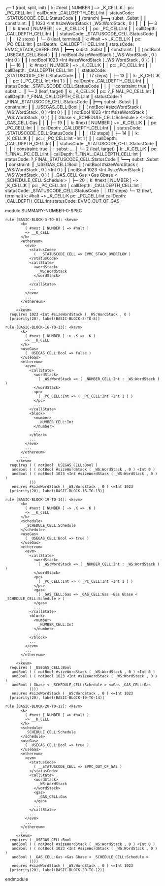 
┌─ 1 (root, split, init)
│   k: #next [ NUMBER ] ~> _K_CELL:K
│   pc: _PC_CELL:Int
│   callDepth: _CALLDEPTH_CELL:Int
│   statusCode: _STATUSCODE_CELL:StatusCode
┃
┃ (branch)
┣━━┓ subst: .Subst
┃  ┃ constraint:
┃  ┃     1023 <Int #sizeWordStack ( _WS:WordStack , 0 )
┃  │
┃  ├─ 3
┃  │   k: #next [ NUMBER ] ~> _K_CELL:K
┃  │   pc: _PC_CELL:Int
┃  │   callDepth: _CALLDEPTH_CELL:Int
┃  │   statusCode: _STATUSCODE_CELL:StatusCode
┃  │
┃  │  (2 steps)
┃  └─ 8 (leaf, terminal)
┃      k: #halt ~> _K_CELL:K
┃      pc: _PC_CELL:Int
┃      callDepth: _CALLDEPTH_CELL:Int
┃      statusCode: EVMC_STACK_OVERFLOW
┃
┣━━┓ subst: .Subst
┃  ┃ constraint:
┃  ┃     ( notBool _USEGAS_CELL:Bool )
┃  ┃     ( notBool #sizeWordStack ( _WS:WordStack , 0 ) <Int 0 )
┃  ┃     ( notBool 1023 <Int #sizeWordStack ( _WS:WordStack , 0 ) )
┃  │
┃  ├─ 16
┃  │   k: #next [ NUMBER ] ~> _K_CELL:K
┃  │   pc: _PC_CELL:Int
┃  │   callDepth: _CALLDEPTH_CELL:Int
┃  │   statusCode: _STATUSCODE_CELL:StatusCode
┃  │
┃  │  (7 steps)
┃  ├─ 13
┃  │   k: _K_CELL:K
┃  │   pc: ( _PC_CELL:Int +Int 1 )
┃  │   callDepth: _CALLDEPTH_CELL:Int
┃  │   statusCode: _STATUSCODE_CELL:StatusCode
┃  │
┃  ┊  constraint: true
┃  ┊  subst: ...
┃  └─ 2 (leaf, target)
┃      k: _K_CELL:K
┃      pc: ?_FINAL_PC_CELL:Int
┃      callDepth: ?_FINAL_CALLDEPTH_CELL:Int
┃      statusCode: ?_FINAL_STATUSCODE_CELL:StatusCode
┃
┣━━┓ subst: .Subst
┃  ┃ constraint:
┃  ┃     _USEGAS_CELL:Bool
┃  ┃     ( notBool #sizeWordStack ( _WS:WordStack , 0 ) <Int 0 )
┃  ┃     ( notBool 1023 <Int #sizeWordStack ( _WS:WordStack , 0 ) )
┃  ┃     Gbase < _SCHEDULE_CELL:Schedule > <=Gas _GAS_CELL:Gas
┃  │
┃  ├─ 19
┃  │   k: #next [ NUMBER ] ~> _K_CELL:K
┃  │   pc: _PC_CELL:Int
┃  │   callDepth: _CALLDEPTH_CELL:Int
┃  │   statusCode: _STATUSCODE_CELL:StatusCode
┃  │
┃  │  (12 steps)
┃  ├─ 14
┃  │   k: _K_CELL:K
┃  │   pc: ( _PC_CELL:Int +Int 1 )
┃  │   callDepth: _CALLDEPTH_CELL:Int
┃  │   statusCode: _STATUSCODE_CELL:StatusCode
┃  │
┃  ┊  constraint: true
┃  ┊  subst: ...
┃  └─ 2 (leaf, target)
┃      k: _K_CELL:K
┃      pc: ?_FINAL_PC_CELL:Int
┃      callDepth: ?_FINAL_CALLDEPTH_CELL:Int
┃      statusCode: ?_FINAL_STATUSCODE_CELL:StatusCode
┃
┗━━┓ subst: .Subst
   ┃ constraint:
   ┃     _USEGAS_CELL:Bool
   ┃     ( notBool #sizeWordStack ( _WS:WordStack , 0 ) <Int 0 )
   ┃     ( notBool 1023 <Int #sizeWordStack ( _WS:WordStack , 0 ) )
   ┃     _GAS_CELL:Gas <Gas Gbase < _SCHEDULE_CELL:Schedule >
   │
   ├─ 20
   │   k: #next [ NUMBER ] ~> _K_CELL:K
   │   pc: _PC_CELL:Int
   │   callDepth: _CALLDEPTH_CELL:Int
   │   statusCode: _STATUSCODE_CELL:StatusCode
   │
   │  (12 steps)
   └─ 12 (leaf, terminal)
       k: #halt ~> _K_CELL:K
       pc: _PC_CELL:Int
       callDepth: _CALLDEPTH_CELL:Int
       statusCode: EVMC_OUT_OF_GAS




module SUMMARY-NUMBER-0-SPEC
    
    
    rule [BASIC-BLOCK-3-TO-8]: <kevm>
           <k>
             ( #next [ NUMBER ] => #halt )
             ~> __K_CELL
           </k>
           <ethereum>
             <evm>
               <statusCode>
                 ( __STATUSCODE_CELL => EVMC_STACK_OVERFLOW )
               </statusCode>
               <callState>
                 <wordStack>
                   _WS:WordStack
                 </wordStack>
                 ...
               </callState>
               ...
             </evm>
             ...
           </ethereum>
           ...
         </kevm>
      requires 1023 <Int #sizeWordStack ( _WS:WordStack , 0 )
      [priority(20), label(BASIC-BLOCK-3-TO-8)]
    
    rule [BASIC-BLOCK-16-TO-13]: <kevm>
           <k>
             ( #next [ NUMBER ] ~> .K => .K )
             ~> __K_CELL
           </k>
           <useGas>
             ( _USEGAS_CELL:Bool => false )
           </useGas>
           <ethereum>
             <evm>
               <callState>
                 <wordStack>
                   ( _WS:WordStack => ( _NUMBER_CELL:Int : _WS:WordStack ) )
                 </wordStack>
                 <pc>
                   ( _PC_CELL:Int => ( _PC_CELL:Int +Int 1 ) )
                 </pc>
                 ...
               </callState>
               <block>
                 <number>
                   _NUMBER_CELL:Int
                 </number>
                 ...
               </block>
               ...
             </evm>
             ...
           </ethereum>
           ...
         </kevm>
      requires ( ( notBool _USEGAS_CELL:Bool )
       andBool ( ( notBool #sizeWordStack ( _WS:WordStack , 0 ) <Int 0 )
       andBool ( ( notBool 1023 <Int #sizeWordStack ( _WS:WordStack , 0 ) )
               )))
       ensures #sizeWordStack ( _WS:WordStack , 0 ) <=Int 1023
      [priority(20), label(BASIC-BLOCK-16-TO-13)]
    
    rule [BASIC-BLOCK-19-TO-14]: <kevm>
           <k>
             ( #next [ NUMBER ] ~> .K => .K )
             ~> __K_CELL
           </k>
           <schedule>
             _SCHEDULE_CELL:Schedule
           </schedule>
           <useGas>
             ( _USEGAS_CELL:Bool => true )
           </useGas>
           <ethereum>
             <evm>
               <callState>
                 <wordStack>
                   ( _WS:WordStack => ( _NUMBER_CELL:Int : _WS:WordStack ) )
                 </wordStack>
                 <pc>
                   ( _PC_CELL:Int => ( _PC_CELL:Int +Int 1 ) )
                 </pc>
                 <gas>
                   ( _GAS_CELL:Gas => _GAS_CELL:Gas -Gas Gbase < _SCHEDULE_CELL:Schedule > )
                 </gas>
                 ...
               </callState>
               <block>
                 <number>
                   _NUMBER_CELL:Int
                 </number>
                 ...
               </block>
               ...
             </evm>
             ...
           </ethereum>
           ...
         </kevm>
      requires ( _USEGAS_CELL:Bool
       andBool ( ( notBool #sizeWordStack ( _WS:WordStack , 0 ) <Int 0 )
       andBool ( ( notBool 1023 <Int #sizeWordStack ( _WS:WordStack , 0 ) )
       andBool ( Gbase < _SCHEDULE_CELL:Schedule > <=Gas _GAS_CELL:Gas
               ))))
       ensures #sizeWordStack ( _WS:WordStack , 0 ) <=Int 1023
      [priority(20), label(BASIC-BLOCK-19-TO-14)]
    
    rule [BASIC-BLOCK-20-TO-12]: <kevm>
           <k>
             ( #next [ NUMBER ] => #halt )
             ~> __K_CELL
           </k>
           <schedule>
             _SCHEDULE_CELL:Schedule
           </schedule>
           <useGas>
             ( _USEGAS_CELL:Bool => true )
           </useGas>
           <ethereum>
             <evm>
               <statusCode>
                 ( __STATUSCODE_CELL => EVMC_OUT_OF_GAS )
               </statusCode>
               <callState>
                 <wordStack>
                   _WS:WordStack
                 </wordStack>
                 <gas>
                   _GAS_CELL:Gas
                 </gas>
                 ...
               </callState>
               ...
             </evm>
             ...
           </ethereum>
           ...
         </kevm>
      requires ( _USEGAS_CELL:Bool
       andBool ( ( notBool #sizeWordStack ( _WS:WordStack , 0 ) <Int 0 )
       andBool ( ( notBool 1023 <Int #sizeWordStack ( _WS:WordStack , 0 ) )
       andBool ( _GAS_CELL:Gas <Gas Gbase < _SCHEDULE_CELL:Schedule >
               ))))
       ensures #sizeWordStack ( _WS:WordStack , 0 ) <=Int 1023
      [priority(20), label(BASIC-BLOCK-20-TO-12)]

endmodule
